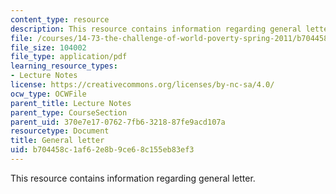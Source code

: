 ```yaml
---
content_type: resource
description: This resource contains information regarding general letter.
file: /courses/14-73-the-challenge-of-world-poverty-spring-2011/b704458c1af62e8b9ce68c155eb83ef3_MIT14_73S11_General_lec1.pdf
file_size: 104002
file_type: application/pdf
learning_resource_types:
- Lecture Notes
license: https://creativecommons.org/licenses/by-nc-sa/4.0/
ocw_type: OCWFile
parent_title: Lecture Notes
parent_type: CourseSection
parent_uid: 370e7e17-0762-7fb6-3218-87fe9acd107a
resourcetype: Document
title: General letter
uid: b704458c-1af6-2e8b-9ce6-8c155eb83ef3
---
```

This resource contains information regarding general letter.